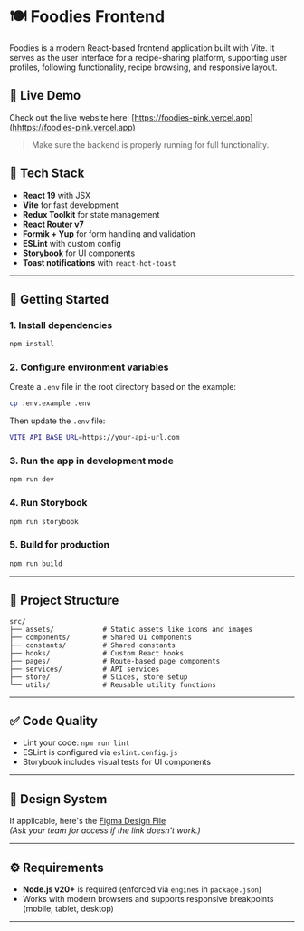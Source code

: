# 🍽️ Foodies Frontend

Foodies is a modern React-based frontend application built with Vite. It serves as the user interface for a
recipe-sharing platform, supporting user profiles, following functionality, recipe browsing, and responsive layout.

## 🔗 Live Demo

Check out the live website here: [https://foodies-pink.vercel.app](hhttps://foodies-pink.vercel.app)
> Make sure the backend is properly running for full functionality.

## 🧰 Tech Stack

- **React 19** with JSX
- **Vite** for fast development
- **Redux Toolkit** for state management
- **React Router v7**
- **Formik + Yup** for form handling and validation
- **ESLint** with custom config
- **Storybook** for UI components
- **Toast notifications** with `react-hot-toast`

---

## 🚀 Getting Started

### 1. Install dependencies

```bash
npm install
```

### 2. Configure environment variables

Create a `.env` file in the root directory based on the example:

```bash
cp .env.example .env
```

Then update the `.env` file:
```bash
VITE_API_BASE_URL=https://your-api-url.com
```

### 3. Run the app in development mode

```bash
npm run dev
```

### 4. Run Storybook

```bash
npm run storybook
```

### 5. Build for production

```bash
npm run build
```

---

## 📁 Project Structure

```
src/
├── assets/            # Static assets like icons and images
├── components/        # Shared UI components
├── constants/         # Shared constants
├── hooks/             # Custom React hooks
├── pages/             # Route-based page components
├── services/          # API services
├── store/             # Slices, store setup
└── utils/             # Reusable utility functions
```

---

## ✅ Code Quality

- Lint your code: `npm run lint`
- ESLint is configured via `eslint.config.js`
- Storybook includes visual tests for UI components

---

## 📐 Design System

If applicable, here's
the [Figma Design File](https://www.figma.com/design/TKl7kDNvwtz62RsuWNnQ5E/Foodies?node-id=0-1&p=f&t=25QJW9YlWYqqMzGc-0)  
_(Ask your team for access if the link doesn’t work.)_

---

## ⚙️ Requirements

- **Node.js v20+** is required (enforced via `engines` in `package.json`)
- Works with modern browsers and supports responsive breakpoints (mobile, tablet, desktop)

---